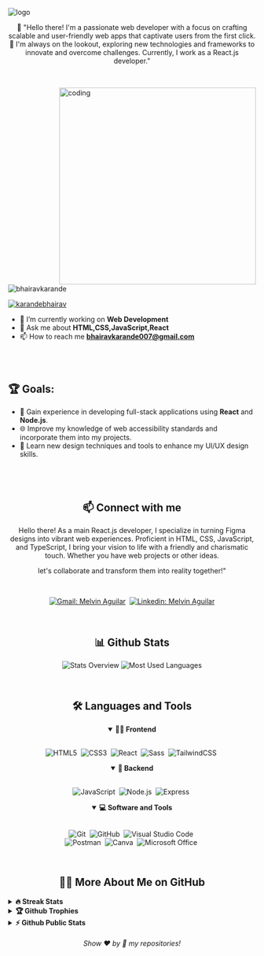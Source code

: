 <!-- Banner 20232A -->
![logo]([[[[https://repository-images.githubusercontent.com/280644628/3343df80-c90f-11ea-8f9c-4d5f3ad36cb2](https://github.com/bhairav1999/bhairav1999/blob/main/BanNr.mp4)](https://github.com/bhairav1999/bhairav1999/blob/main/Banner.jpg)](https://github.com/bhairav1999/bhairav1999/blob/main/Bannernew.png)](https://github.com/bhairav1999/bhairav1999/blob/main/Bannernew.png))


<p align="center">
👋 
"Hello there! I'm a passionate web developer with a focus on crafting scalable and user-friendly web apps that captivate users from the first click. 🚀 I'm always on the lookout, exploring new technologies and frameworks to innovate and overcome challenges. Currently, I work as a React.js developer."
</p>

##

<br>
<img
  src="https://camo.githubusercontent.com/cae12fddd9d6982901d82580bdf321d81fb299141098ca1c2d4891870827bf17/68747470733a2f2f6d69726f2e6d656469756d2e636f6d2f6d61782f313336302f302a37513379765349765f7430696f4a2d5a2e676966"
  alt="coding"
  align="right"
  width="400px"
/>

<p align="left"> <img src="https://komarev.com/ghpvc/?username=bhairav1999&label=Profile%20views&color=0e75b6&style=flat" alt="bhairavkarande" /> </p>

<p align="left"> <a href="https://twitter.com/karandebhairav" target="blank"><img src="https://img.shields.io/twitter/follow/karandebhairav?logo=twitter&style=for-the-badge" alt="karandebhairav" /></a> </p>

- 🔭 I’m currently working on **Web Development** 
- 💬 Ask me about **HTML,CSS,JavaScript,React** 
- 📫 How to reach me **bhairavkarande007@gmail.com**

<br>
<br>

## 🏆 Goals:

- 🚀 Gain experience in developing full-stack applications using **React** and **Node.js**.
- 🌐 Improve my knowledge of web accessibility standards and incorporate them into my projects.
- 🎨 Learn new design techniques and tools to enhance my UI/UX design skills.


#

<br>

<h2 align="center">📫 Connect with me</h2>

<p align="center">
    Hello there! As a main React.js developer, I specialize in turning Figma designs into vibrant web experiences. Proficient in HTML, CSS, JavaScript, and TypeScript, I bring your vision to life with a friendly and charismatic touch. Whether you have web projects or other ideas.
</p>

<p align="center">
    let's collaborate and transform them into reality together!"
</p>
<br />


<div align = "center">
    
   [![Gmail: Melvin Aguilar](https://img.shields.io/badge/-gmail-red?style=for-the-badge&logo=Gmail&logoColor=white&link=mailto:bhairavkarande007@gmail.com)](mailto:bhairavkarande007@gmail.com)&nbsp;
    [![Linkedin: Melvin Aguilar](https://img.shields.io/badge/-linkedin-blue?style=for-the-badge&logo=Linkedin&logoColor=white&link=https://www.linkedin.com/in/bhairavnathkarande)](https://www.linkedin.com/in/bhairavnathkarande)
    <br>
   
    
      
  </div>


   <br>
    <h2 align="center">📊 Github Stats</h2>
    
  <div align = "center">
    
   ![Stats Overview](https://raw.githubusercontent.com/Bhairavkarande/github-stats/master/generated/overview.svg#gh-dark-mode-only)
    ![Most Used Languages](https://raw.githubusercontent.com/bhairav1999/github-stats/master/generated/languages.svg#gh-dark-mode-only)
    
  </div>
    <br>
    


   <div align = "center">

 <h2 align="center">🛠️ Languages and Tools</h2>
        
   <details open>
        <summary><b>🏄‍♂️ Frontend</b></summary>
        <br>
          
   ![HTML5](https://img.shields.io/badge/-HTML5-E34F26?style=for-the-badge&logo=html5&logoColor=white)&nbsp;
        ![CSS3](https://img.shields.io/badge/-CSS3-1572B6?style=for-the-badge&logo=css3)&nbsp;
        ![React](https://img.shields.io/badge/-React-%23404d59?style=for-the-badge&logo=react)&nbsp;
        ![Sass](https://img.shields.io/badge/-Sass-CC6699?style=for-the-badge&logo=sass&logoColor=white)&nbsp;
        ![TailwindCSS](https://img.shields.io/badge/-Tailwind_CSS-38B2AC?style=for-the-badge&logo=tailwind-css&logoColor=white)&nbsp;
        </details>
        
   <details open>
        <summary><b>🧰 Backend</b></summary>
        <br>
        
  ![JavaScript](https://img.shields.io/badge/Javascript-F7DF1E.svg?style=for-the-badge&logo=javascript&logoColor=black)&nbsp;
        ![Node.js](https://img.shields.io/badge/node.js-339933.svg?style=for-the-badge&logo=nodedotjs&logoColor=white)&nbsp;
        ![Express](https://img.shields.io/badge/express-000000.svg?style=for-the-badge&logo=express&logoColor=white)&nbsp;
        </details>
        

        
 <details open>
        <summary><b>💻 Software and Tools</b></summary>
        <br>
        
  ![Git](https://img.shields.io/badge/-Git-F05032?style=for-the-badge&logo=git&logoColor=white)&nbsp;
        ![GitHub](https://img.shields.io/badge/-GitHub-181717?style=for-the-badge&logo=github)&nbsp;
        ![Visual Studio Code](https://img.shields.io/badge/-VSCODE-007ACC?style=for-the-badge&&logo=visual-studio-code&logoColor=white)&nbsp;
        <br>
        ![Postman](https://img.shields.io/badge/-Postman-FF6C37?style=for-the-badge&logo=postman&logoColor=white)&nbsp;
        ![Canva](https://img.shields.io/badge/-Canva-00C4CC?style=for-the-badge&logo=canva&logoColor=white)&nbsp;
        ![Microsoft Office](https://img.shields.io/badge/-MS%20Office-D83B01?style=for-the-badge&logo=microsoft-office&logoColor=white)&nbsp;
    
   </details>
        
  </div>


  <br>

<h2 align="center">👨‍💻 More About Me on GitHub</h2>


<details>
<summary><b>🔥 Streak Stats</b></summary>
<br>
<p align="center">
<img src="http://github-readme-streak-stats.herokuapp.com?user=bhairav1999&theme=radical&hide_border=true" alt="bhairav" width="390"/>
</p>
</details>

<details>
<summary><b>🏆 Github Trophies</b></summary>
<br>
<p align="center">
<img src="https://github-profile-trophy.vercel.app/?username=bhairav1999&theme=discord" alt="bhairav1999" />
</p>
</details>



<details>
<summary><b>⚡ Github Public Stats</b></summary>
<br>
<p align="center">
<img src="https://github-readme-stats.vercel.app/api?username=bhairav1999&show_icons=true&theme=radical&count_private=true" alt="bhairav" width="420"/>&nbsp;<img src="https://github-readme-stats.vercel.app/api/top-langs/?username=bhairav1999&layout=compact&theme=radical" alt="bhairav" height="165">
</p>
</details>
  
  
<h6 align="center">Show ❤️ by 🌟 my repositories!</h6>
